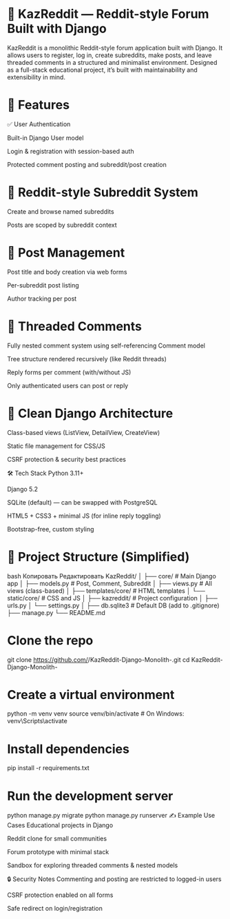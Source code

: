 # 🧠 KazReddit — Reddit-style Forum Built with Django
KazReddit is a monolithic Reddit-style forum application built with Django. It allows users to register, log in, create subreddits, make posts, and leave threaded comments in a structured and minimalist environment. Designed as a full-stack educational project, it’s built with maintainability and extensibility in mind.

# 🚀 Features
✅ User Authentication

Built-in Django User model

Login & registration with session-based auth

Protected comment posting and subreddit/post creation

# 🧵 Reddit-style Subreddit System

Create and browse named subreddits

Posts are scoped by subreddit context

# 📝 Post Management

Post title and body creation via web forms

Per-subreddit post listing

Author tracking per post

# 💬 Threaded Comments

Fully nested comment system using self-referencing Comment model

Tree structure rendered recursively (like Reddit threads)

Reply forms per comment (with/without JS)

Only authenticated users can post or reply

# 🧹 Clean Django Architecture

Class-based views (ListView, DetailView, CreateView)

Static file management for CSS/JS

CSRF protection & security best practices

🛠 Tech Stack
Python 3.11+

Django 5.2

SQLite (default) — can be swapped with PostgreSQL

HTML5 + CSS3 + minimal JS (for inline reply toggling)

Bootstrap-free, custom styling

# 📂 Project Structure (Simplified)
bash
Копировать
Редактировать
KazReddit/
│
├── core/                    # Main Django app
│   ├── models.py            # Post, Comment, Subreddit
│   ├── views.py             # All views (class-based)
│   ├── templates/core/      # HTML templates
│   └── static/core/         # CSS and JS
│
├── kazreddit/              # Project configuration
│   ├── urls.py
│   └── settings.py
│
├── db.sqlite3              # Default DB (add to .gitignore)
├── manage.py
└── README.md

# Clone the repo
git clone https://github.com/<your-username>/KazReddit-Django-Monolith-.git
cd KazReddit-Django-Monolith-

# Create a virtual environment
python -m venv venv
source venv/bin/activate    # On Windows: venv\Scripts\activate

# Install dependencies
pip install -r requirements.txt

# Run the development server
python manage.py migrate
python manage.py runserver
✍️ Example Use Cases
Educational projects in Django

Reddit clone for small communities

Forum prototype with minimal stack

Sandbox for exploring threaded comments & nested models

🔒 Security Notes
Commenting and posting are restricted to logged-in users

CSRF protection enabled on all forms

Safe redirect on login/registration
